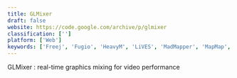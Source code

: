```yaml
---
title: GLMixer
draft: false 
website: https://code.google.com/archive/p/glmixer
classification: ['']
platform: ['Web']
keywords: ['Freej', 'Fugio', 'HeavyM', 'LiVES', 'MadMapper', 'MapMap', 'Modul8', 'Neuromixer AVmixer', 'Orca', 'Pure Data', 'Resolume Avenue', 'TouchDesigner', 'VDMX', 'VJmachine - Music Visualizer', 'VidStudio', 'Vuo', 'Vvvv', 'avtake CutFour', 'gifSlap', 'vMix']
---
```

GLMixer : real-time graphics mixing for video performance